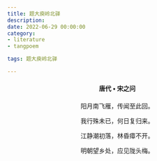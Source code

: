 ```yaml
---
title: 题大庾岭北驿
description:
date: 2022-06-29 00:00:00
category:
- literature
- tangpoem

tags: 题大庾岭北驿

---
```


<div id="poem-author">
唐代 • 宋之问
</div>
<div id="poem-body">
<p class="poem-paragraph">阳月南飞雁，传闻至此回。</p>
<p class="poem-paragraph">我行殊未已，何日复归来。</p>
<p class="poem-paragraph">江静潮初落，林昏瘴不开。</p>
<p class="poem-paragraph">明朝望乡处，应见陇头梅。</p>

</div>

<style>

#poem-author {
    width: 100%;
    text-align: center;
    margin: 20px 0;
    font-weight: bold;
}
#poem-body {
    width: 100%;
    text-align: center;
}
.poem-paragraph {
    font-family: "仿宋"
}

</style>